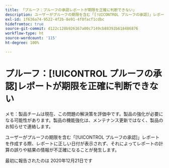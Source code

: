```yaml
---
title: 「プルーフ：プルーフの承認レポートが期限を正確に判断できない」
description: ユーザーがプルーフの期限を含む「[!UICONTROL プルーフの承認]」レポートを作成する際、レポートに正しい日付が表示されず、それによってレポートの計算の誤りや結果の情報が不正確になることが発生します。
exl-id: 1f636a74-9522-4f2b-8e91-4f0facf1cdbc
hidefromtoc: true
source-git-commit: d122c128b926167a00c7149cb88392b618486876
workflow-type: ht
source-wordcount: '115'
ht-degree: 100%

---
```


# プルーフ：[!UICONTROL プルーフの承認]レポートが期限を正確に判断できない

メモ：製品チームは現在、この問題の解決策を評価中です。製品の強化が必要になる可能性があります。製品の機能強化は、メンテナンス更新ではなく、製品のお知らせで連絡します。

ユーザーがプルーフの期限を含む「[!UICONTROL プルーフの承認]」レポートを作成する際、レポートに正しい日付が表示されず、それによってレポートの計算の誤りや結果の情報が不正確になることが発生します。

最初に報告されたのは 2020年12月21日です
